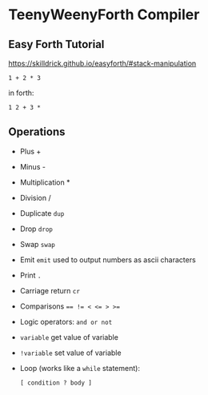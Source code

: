 # TeenyWeenyForth Compiler

## Easy Forth Tutorial

https://skilldrick.github.io/easyforth/#stack-manipulation

    1 + 2 * 3

in forth:

    1 2 + 3 *

## Operations

+ Plus +
+ Minus -
+ Multiplication *
+ Division /
+ Duplicate `dup`
+ Drop `drop`
+ Swap `swap`
+ Emit `emit` used to output numbers as ascii characters
+ Print `.`
+ Carriage return `cr`
+ Comparisons `== != < <= > >=`
+ Logic operators: `and or not`
+ `variable`  get value of variable
+ `!variable` set value of variable
+ Loop (works like a `while` statement):

      [ condition ? body ]
